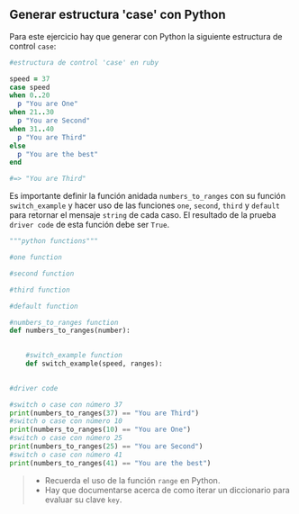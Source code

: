 ## Generar estructura 'case' con Python

Para este ejercicio hay que generar con Python la siguiente estructura de control `case`:

```ruby
#estructura de control 'case' en ruby

speed = 37
case speed
when 0..20
  p "You are One"
when 21..30
  p "You are Second"
when 31..40
  p "You are Third"
else
  p "You are the best"
end

#=> "You are Third" 
```

Es importante definir la función anidada `numbers_to_ranges` con su función `switch_example` y hacer uso de las funciones `one`, `second`, `third` y `default` para retornar el mensaje `string` de cada caso. El resultado de la prueba `driver code` de esta función debe ser `True`.

```python
"""python functions"""

#one function

#second function

#third function

#default function

#numbers_to_ranges function
def numbers_to_ranges(number):
 

    #switch_example function
    def switch_example(speed, ranges):
        

#driver code

#switch o case con número 37
print(numbers_to_ranges(37) == "You are Third")
#switch o case con número 10
print(numbers_to_ranges(10) == "You are One")
#switch o case con número 25
print(numbers_to_ranges(25) == "You are Second")
#switch o case con número 41
print(numbers_to_ranges(41) == "You are the best")
``` 


> - Recuerda el uso de la función `range` en Python.
> - Hay que documentarse acerca de como iterar un diccionario para evaluar su clave `key`.